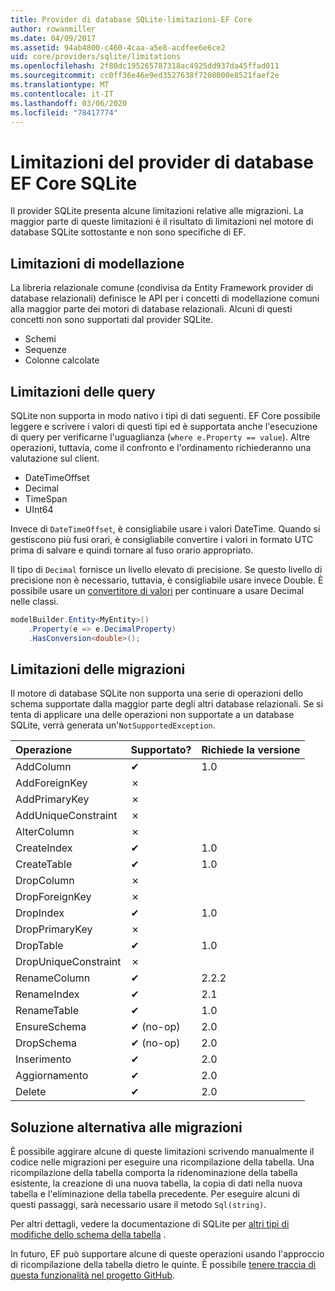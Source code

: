 ```yaml
---
title: Provider di database SQLite-limitazioni-EF Core
author: rowanmiller
ms.date: 04/09/2017
ms.assetid: 94ab4800-c460-4caa-a5e8-acdfee6e6ce2
uid: core/providers/sqlite/limitations
ms.openlocfilehash: 2f80dc195265787318ac4925dd937da45ffad011
ms.sourcegitcommit: cc0ff36e46e9ed3527638f7208000e8521faef2e
ms.translationtype: MT
ms.contentlocale: it-IT
ms.lasthandoff: 03/06/2020
ms.locfileid: "78417774"
---
```

# <a name="sqlite-ef-core-database-provider-limitations"></a>Limitazioni del provider di database EF Core SQLite

Il provider SQLite presenta alcune limitazioni relative alle migrazioni. La maggior parte di queste limitazioni è il risultato di limitazioni nel motore di database SQLite sottostante e non sono specifiche di EF.

## <a name="modeling-limitations"></a>Limitazioni di modellazione

La libreria relazionale comune (condivisa da Entity Framework provider di database relazionali) definisce le API per i concetti di modellazione comuni alla maggior parte dei motori di database relazionali. Alcuni di questi concetti non sono supportati dal provider SQLite.

* Schemi
* Sequenze
* Colonne calcolate

## <a name="query-limitations"></a>Limitazioni delle query

SQLite non supporta in modo nativo i tipi di dati seguenti. EF Core possibile leggere e scrivere i valori di questi tipi ed è supportata anche l'esecuzione di query per verificarne l'uguaglianza (`where e.Property == value`). Altre operazioni, tuttavia, come il confronto e l'ordinamento richiederanno una valutazione sul client.

* DateTimeOffset
* Decimal
* TimeSpan
* UInt64

Invece di `DateTimeOffset`, è consigliabile usare i valori DateTime. Quando si gestiscono più fusi orari, è consigliabile convertire i valori in formato UTC prima di salvare e quindi tornare al fuso orario appropriato.

Il tipo di `Decimal` fornisce un livello elevato di precisione. Se questo livello di precisione non è necessario, tuttavia, è consigliabile usare invece Double. È possibile usare un [convertitore di valori](../../modeling/value-conversions.md) per continuare a usare Decimal nelle classi.

``` csharp
modelBuilder.Entity<MyEntity>()
    .Property(e => e.DecimalProperty)
    .HasConversion<double>();
```

## <a name="migrations-limitations"></a>Limitazioni delle migrazioni

Il motore di database SQLite non supporta una serie di operazioni dello schema supportate dalla maggior parte degli altri database relazionali. Se si tenta di applicare una delle operazioni non supportate a un database SQLite, verrà generata un'`NotSupportedException`.

| Operazione            | Supportato? | Richiede la versione |
|:---------------------|:-----------|:-----------------|
| AddColumn            | ✔          | 1.0              |
| AddForeignKey        | ✗          |                  |
| AddPrimaryKey        | ✗          |                  |
| AddUniqueConstraint  | ✗          |                  |
| AlterColumn          | ✗          |                  |
| CreateIndex          | ✔          | 1.0              |
| CreateTable          | ✔          | 1.0              |
| DropColumn           | ✗          |                  |
| DropForeignKey       | ✗          |                  |
| DropIndex            | ✔          | 1.0              |
| DropPrimaryKey       | ✗          |                  |
| DropTable            | ✔          | 1.0              |
| DropUniqueConstraint | ✗          |                  |
| RenameColumn         | ✔          | 2.2.2            |
| RenameIndex          | ✔          | 2.1              |
| RenameTable          | ✔          | 1.0              |
| EnsureSchema         | ✔ (no-op)  | 2.0              |
| DropSchema           | ✔ (no-op)  | 2.0              |
| Inserimento               | ✔          | 2.0              |
| Aggiornamento               | ✔          | 2.0              |
| Delete               | ✔          | 2.0              |

## <a name="migrations-limitations-workaround"></a>Soluzione alternativa alle migrazioni

È possibile aggirare alcune di queste limitazioni scrivendo manualmente il codice nelle migrazioni per eseguire una ricompilazione della tabella. Una ricompilazione della tabella comporta la ridenominazione della tabella esistente, la creazione di una nuova tabella, la copia di dati nella nuova tabella e l'eliminazione della tabella precedente. Per eseguire alcuni di questi passaggi, sarà necessario usare il metodo `Sql(string)`.

Per altri dettagli, vedere la documentazione di SQLite per [altri tipi di modifiche dello schema della tabella](https://sqlite.org/lang_altertable.html#otheralter) .

In futuro, EF può supportare alcune di queste operazioni usando l'approccio di ricompilazione della tabella dietro le quinte. È possibile [tenere traccia di questa funzionalità nel progetto GitHub](https://github.com/aspnet/EntityFrameworkCore/issues/329).
